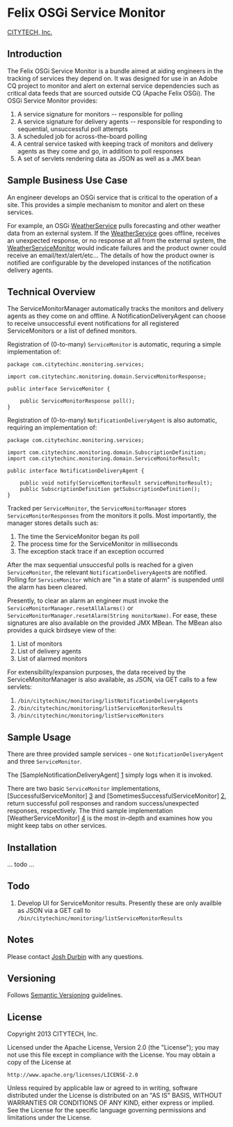 # Felix OSGi Service Monitor

[CITYTECH, Inc.](http://www.citytechinc.com)

## Introduction

The Felix OSGi Service Monitor is a bundle aimed at aiding engineers in the tracking of services they depend on. It was designed for use in an Adobe CQ project to monitor and alert on external service dependencies such as critical data feeds that are sourced outside CQ (Apache Felix OSGi). The OSGi Service Monitor provides:

1. A service signature for monitors -- responsible for polling
2. A service signature for delivery agents -- responsible for responding to sequential, unsuccessful poll attempts
3. A scheduled job for across-the-board polling
4. A central service tasked with keeping track of monitors and delivery agents as they come and go, in addition to poll responses
5. A set of servlets rendering data as JSON as well as a JMX bean

## Sample Business Use Case

An engineer develops an OSGi service that is critical to the operation of a site. This provides a simple mechanism to monitor and alert on these services.

For example, an OSGi [WeatherService](https://github.com/Citytechinc/osgi-service-monitor/blob/master/src/main/java/com/citytechinc/monitoring/sample/weatherservice/WeatherService.java) pulls forecasting and other weather data from an external system. If the [WeatherService](https://github.com/Citytechinc/osgi-service-monitor/blob/master/src/main/java/com/citytechinc/monitoring/sample/weatherservice/WeatherService.java) goes offline, receives an unexpected response, or no response at all from the external system, the [WeatherServiceMonitor](https://github.com/Citytechinc/osgi-service-monitor/blob/master/src/main/java/com/citytechinc/monitoring/sample/weatherservice/WeatherServiceMonitor.java) would indicate failures and the product owner could receive an email/text/alert/etc... The details of how the product owner is notified are configurable by the developed instances of the notification delivery agents.

## Technical Overview

The ServiceMonitorManager automatically tracks the monitors and delivery agents as they come on and offline. A NotificationDeliveryAgent can choose to receive unsuccessful event notifications for all registered ServiceMonitors or a list of defined monitors.

Registration of (0-to-many) `ServiceMonitor` is automatic, requring a simple implementation of:

```
package com.citytechinc.monitoring.services;

import com.citytechinc.monitoring.domain.ServiceMonitorResponse;

public interface ServiceMonitor {

    public ServiceMonitorResponse poll();
}
```

Registration of (0-to-many) `NotificationDeliveryAgent` is also automatic, requiring an implementation of:

```
package com.citytechinc.monitoring.services;

import com.citytechinc.monitoring.domain.SubscriptionDefinition;
import com.citytechinc.monitoring.domain.ServiceMonitorResult;

public interface NotificationDeliveryAgent {

    public void notify(ServiceMonitorResult serviceMonitorResult);
    public SubscriptionDefinition getSubscriptionDefinition();
}
```
Tracked per `ServiceMonitor`, the `ServiceMonitorManager` stores `ServiceMonitorResponses` from the monitors it polls. Most importantly, the manager stores details such as:

1. The time the ServiceMonitor began its poll
2. The process time for the ServiceMonitor in milliseconds
3. The exception stack trace if an exception occurred

After the max sequential unsuccesful polls is reached for a given `ServiceMonitor`, the relevant `NotificationDeliveryAgent`s are notified. Polling for `ServiceMonitor` which are "in a state of alarm" is suspended until the alarm has been cleared.

Presently, to clear an alarm an engineer must invoke the `ServiceMonitorManager.resetAllAlarms()` or `ServiceMonitorManager.resetAlarm(String monitorName)`. For ease, these signatures are also available on the provided JMX MBean. The MBean also provides a quick birdseye view of the:

1. List of monitors
2. List of delivery agents
3. List of alarmed monitors

For extensibility/expansion purposes, the data received by the ServiceMonitorManager is also available, as JSON, via GET calls to a few servlets:

1. `/bin/citytechinc/monitoring/listNotificationDeliveryAgents`
2. `/bin/citytechinc/monitoring/listServiceMonitorResults`
3. `/bin/citytechinc/monitoring/listServiceMonitors`

## Sample Usage

There are three provided sample services - one `NotificationDeliveryAgent` and three `ServiceMonitor`.

The [SampleNotificationDeliveryAgent] [1] simply logs when it is invoked.

There are two basic `ServiceMonitor` implementations, [SuccessfulServiceMonitor] [3] and [SometimesSuccessfulServiceMonitor] [2], return successful poll responses and random success/unexpected responses, respectively. The third sample implementation [WeatherServiceMonitor] [4] is the most in-depth and examines how you might keep tabs on other services.

  [1]: https://github.com/Citytechinc/osgi-service-monitor/blob/master/src/main/java/com/citytechinc/monitoring/sample/SampleNotificationDeliveryAgent.java          "SampleNotificationDeliveryAgent.java"
  [2]: https://github.com/Citytechinc/osgi-service-monitor/blob/master/src/main/java/com/citytechinc/monitoring/sample/SometimesSuccessfulServiceMonitor.java        "SometimesSuccessfulServiceMonitor.java"
  [3]: https://github.com/Citytechinc/osgi-service-monitor/blob/master/src/main/java/com/citytechinc/monitoring/sample/SuccessfulServiceMonitor.java                 "SuccessfulServiceMonitor.java"
  [4]: https://github.com/Citytechinc/osgi-service-monitor/blob/master/src/main/java/com/citytechinc/monitoring/sample/weatherservice/WeatherServiceMonitor.java                 "WeatherServiceMonitor.java"

## Installation

... todo ...

## Todo

1. Develop UI for ServiceMonitor results. Presently these are only availble as JSON via a GET call to `/bin/citytechinc/monitoring/listServiceMonitorResults`

## Notes

Please contact [Josh Durbin](mailto:jdurbin@citytechinc.com) with any questions.

## Versioning

Follows [Semantic Versioning](http://semver.org/) guidelines.

## License

Copyright 2013 CITYTECH, Inc.

Licensed under the Apache License, Version 2.0 (the "License");
you may not use this file except in compliance with the License.
You may obtain a copy of the License at

    http://www.apache.org/licenses/LICENSE-2.0

Unless required by applicable law or agreed to in writing, software
distributed under the License is distributed on an "AS IS" BASIS,
WITHOUT WARRANTIES OR CONDITIONS OF ANY KIND, either express or implied.
See the License for the specific language governing permissions and
limitations under the License.
